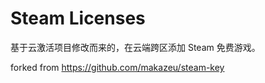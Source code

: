 # Steam Licenses

基于云激活项目修改而来的，在云端跨区添加 Steam 免费游戏。

forked from https://github.com/makazeu/steam-key
